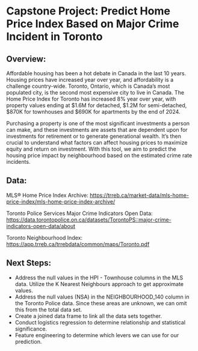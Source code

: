 # Capstone Project: Predict Home Price Index Based on Major Crime Incident in Toronto

## Overview:

Affordable housing has been a hot debate in Canada in the last 10 years.  Housing prices have increased year over year, and affordability is a challenge country-wide.  Toronto, Ontario, which is Canada’s most populated city, is the second most expensive city to live in Canada.  The Home Price Index for Toronto has increased 8% year over year, with property values ending at $1.6M for detached, $1.2M for semi-detached, $870K for townhouses and $690K for apartments by the end of 2024.

Purchasing a property is one of the most significant investments a person can make, and these investments are assets that are dependent upon for investments for retirement or to generate generational wealth.  It’s then crucial to understand what factors can affect housing prices to maximize equity and return on investment.  With this tool, we aim to predict the housing price impact by neighbourhood based on the estimated crime rate incidents.

## Data:

MLS® Home Price Index Archive: https://trreb.ca/market-data/mls-home-price-index/mls-home-price-index-archive/


Toronto Police Services Major Crime Indicators Open Data: https://data.torontopolice.on.ca/datasets/TorontoPS::major-crime-indicators-open-data/about

Toronto Neighbourhood Index: https://app.trreb.ca/trrebdata/common/maps/Toronto.pdf


## Next Steps:

- Address the null values in the HPI - Townhouse columns in the MLS data.  Utilize the K Nearest Neighbours approach to get approximate values.
- Address the null values (NSA) in the NEIGHBOURHOOD_140 column in the Toronto Police data.  Since these areas are unknown, we can omit this from the total data set.
- Create a joined data frame to link all the data sets together.
- Conduct logistics regression to determine relationship and statistical significance.
- Feature engineering to determine which levers we can use for our prediction.
